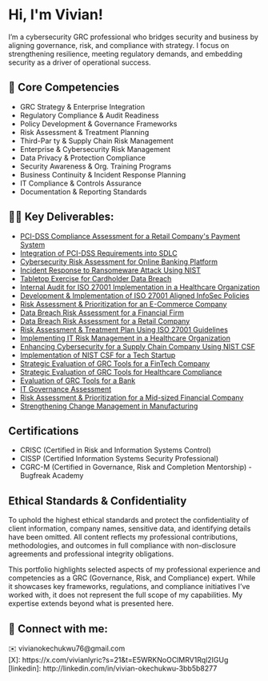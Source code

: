 <h1>Hi, I'm Vivian! </h1>

I’m a cybersecurity GRC professional who bridges security and business by aligning governance, risk, and compliance with strategy. I focus on strengthening resilience, meeting regulatory demands, and embedding security as a driver of operational success.

<h2> 🔑 Core Competencies</h2>

- GRC Strategy & Enterprise Integration
-	Regulatory Compliance & Audit Readiness
-	Policy Development & Governance Frameworks
-	Risk Assessment & Treatment Planning
-	Third-Par ty & Supply Chain Risk Management
-	Enterprise & Cybersecurity Risk Management
-	Data Privacy & Protection Compliance
-	Security Awareness & Org. Training Programs
-	Business Continuity & Incident Response Planning
-	IT Compliance & Controls Assurance
-	Documentation & Reporting Standards

 
<h2>👨‍💻 Key Deliverables:</h2>

- [PCI-DSS Compliance Assessment for a Retail Company's Payment System](https://github.com/vivianokechukwu/compliance-assessment)
- [Integration of PCI-DSS Requirements into SDLC](https://github.com/vivianokechukwu/PCI-DSS-SDLC)
- [Cybersecurity Risk Assessment for Online Banking Platform](https://github.com/vivianokechukwu/CybersecurityRiskAssessment)
- [Incident Response to Ransomeware Attack Using NIST](https://github.com/vivianokechukwu/NIST-Simulation)
- [Tabletop Exercise for Cardholder Data Breach](https://github.com/vivianokechukwu/TabletopExercise)
- [Internal Audit for ISO 27001 Implementation in a Healthcare Organization](https://github.com/vivianokechukwu/InternalAudit)
- [Development & Implementation of ISO 27001 Aligned InfoSec Policies](https://github.com/vivianokechukwu/InfoSec-Policies)
- [Risk Assessment & Prioritization for an E-Commerce Company](https://github.com/vivianokechukwu/VulnerabilityRiskAssessment)
- [Data Breach Risk Assessment for a Financial Firm](https://github.com/vivianokechukwu/CloudDataSecurity)
- [Data Breach Risk Assessment for a Retail Company](https://github.com/vivianokechukwu/RiskAssessment)
- [Risk Assessment & Treatment Plan Using ISO 27001 Guidelines](https://github.com/vivianokechukwu/Cybersecurity)
- [Implementing IT Risk Management in a Healthcare Organization](https://github.com/vivianokechukwu/RiskManagement)
- [Enhancing Cybersecurity for a Supply Chain Company Using NIST CSF](https://github.com/vivianokechukwu/NIST-Framework)
- [Implementation of NIST CSF for a Tech Startup](https://github.com/vivianokechukwu/NIST-CSF)
- [Strategic Evaluation of GRC Tools for a FinTech Company](https://github.com/vivianokechukwu/PrivacyCompliance)
- [Strategic Evaluation of GRC Tools for Healthcare Compliance](https://github.com/vivianokechukwu/GRC-Tools)
- [Evaluation of GRC Tools for a Bank](https://github.com/vivianokechukwu/ToolEvaluation)
- [IT Governance Assessment](https://github.com/vivianokechukwu/GovernanceAssessment)
- [Risk Assessment & Prioritization for a Mid-sized Financial Company](https://github.com/vivianokechukwu/IDOR-Vulnerability-in-HR-Portal)
- [Strengthening Change Management in Manufacturing](https://github.com/vivianokechukwu/IT-process-efficiency)



<h2> Certifications</h2>

- CRISC (Certified in Risk and Information Systems Control)<br>
- CISSP (Certified Information Systems Security Professional)<br>
- CGRC-M (Certified in Governance, Risk and Completion Mentorship) - Bugfreak Academy

<h2> Ethical Standards & Confidentiality</h2>

To uphold the highest ethical standards and protect the confidentiality of client information, company names, sensitive data, and identifying details have been omitted. All content reflects my  professional contributions, methodologies, and outcomes in full compliance with non-disclosure agreements and professional integrity obligations.

This portfolio highlights selected aspects of my professional experience and competencies as a GRC (Governance, Risk, and Compliance) expert. While it showcases key frameworks, regulations, and compliance initiatives I’ve worked with, it does not represent the full scope of my capabilities. My expertise extends beyond what is presented here.


<h2> 🤳 Connect with me:</h2>
✉️ vivianokechukwu76@gmail.com<br>
[X]: https://x.com/vivianlyric?s=21&t=E5WRKNoOClMRV1Rql2IGUg<br>
[linkedin]: http://linkedin.com/in/vivian-okechukwu-3bb5b8277

<!--

Here are some ideas to get you started:

- 🔭 I’m currently working on ...
- 🌱 I’m currently learning ...
- 👯 I’m looking to collaborate on ...
- 🤔 I’m looking for help with ...
- 💬 Ask me about ...
- 📫 How to reach me: ...
- 😄 Pronouns: ...
- ⚡ Fun fact: ...
-->
